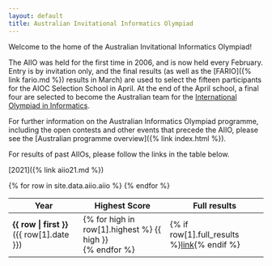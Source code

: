 ```yaml
---
layout: default
title: Australian Invitational Informatics Olympiad
---
```


Welcome to the home of the Australian Invitational Informatics Olympiad!

The AIIO was held for the first time in 2006, and is now held every February.
Entry is by invitation only, and the final results (as well as the [FARIO]({% link fario.md %}) results in March) are used to select the fifteen participants for the AIOC Selection School in April.
At the end of the April school, a final four are selected to become the Australian team for the [International Olympiad in Informatics](http://www.ioinformatics.org/).

For further information on the Australian Informatics Olympiad programme, including the open contests and other events that precede the AIIO, please see the [Australian programme overview]({% link index.html %}).

For results of past AIIOs, please follow the links in the table below.

[2021]({% link aiio21.md %})

<table class="table">
  <thead class="thead-dark">
    <tr>
      <th>Year</th>
      <th>Highest Score</th>
      <th>Full results</th>
    </tr>
  </thead>
  <tbody>
    {% for row in site.data.aiio.aiio %}
    <tr>
      <td><strong>{{ row | first }}</strong> ({{ row[1].date }})</td>
      <td>
      {% for high in row[1].highest %}
      {{ high }}
      <br>
      {% endfor %}
      </td>
      <td>{% if row[1].full_results %}<a href="{% link {{ row[1].full_results }} %}">link</a>{% endif %}</td>
    </tr>
    {% endfor %}
  </tbody>
</table>
